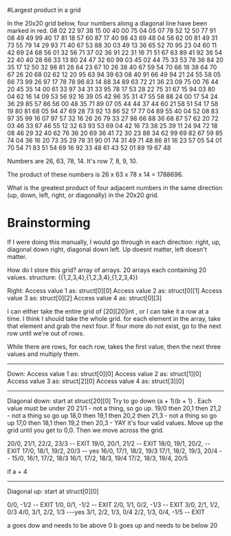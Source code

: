 #Largest product in a grid

In the 20x20 grid below, four numbers along a diagonal line have been marked in red. 
08 02 22 97 38 15 00 40 00 75 04 05 07 78 52 12 50 77 91 08
49 49 99 40 17 81 18 57 60 87 17 40 98 43 69 48 04 56 62 00
81 49 31 73 55 79 14 29 93 71 40 67 53 88 30 03 49 13 36 65
52 70 95 23 04 60 11 42 69 24 68 56 01 32 56 71 37 02 36 91
22 31 16 71 51 67 63 89 41 92 36 54 22 40 40 28 66 33 13 80
24 47 32 60 99 03 45 02 44 75 33 53 78 36 84 20 35 17 12 50
32 98 81 28 64 23 67 10 26 38 40 67 59 54 70 66 18 38 64 70
67 26 20 68 02 62 12 20 95 63 94 39 63 08 40 91 66 49 94 21
24 55 58 05 66 73 99 26 97 17 78 78 96 83 14 88 34 89 63 72
21 36 23 09 75 00 76 44 20 45 35 14 00 61 33 97 34 31 33 95
78 17 53 28 22 75 31 67 15 94 03 80 04 62 16 14 09 53 56 92
16 39 05 42 96 35 31 47 55 58 88 24 00 17 54 24 36 29 85 57
86 56 00 48 35 71 89 07 05 44 44 37 44 60 21 58 51 54 17 58
19 80 81 68 05 94 47 69 28 73 92 13 86 52 17 77 04 89 55 40
04 52 08 83 97 35 99 16 07 97 57 32 16 26 26 79 33 27 98 66
88 36 68 87 57 62 20 72 03 46 33 67 46 55 12 32 63 93 53 69
04 42 16 73 38 25 39 11 24 94 72 18 08 46 29 32 40 62 76 36
20 69 36 41 72 30 23 88 34 62 99 69 82 67 59 85 74 04 36 16
20 73 35 29 78 31 90 01 74 31 49 71 48 86 81 16 23 57 05 54
01 70 54 71 83 51 54 69 16 92 33 48 61 43 52 01 89 19 67 48

Numbers are 26, 63, 78, 14. It's row 7, 8, 9, 10. 

The product of these numbers is 26 x 63 x 78 x 14 = 1788696.

What is the greatest product of four adjacent numbers in the same direction (up, down, left, right, or diagonally) in the 20x20 grid. 

# Brainstorming

If I were doing this manually, I would go through in each direction: right, up, diagonal down right, diagonal down left. Up doesnt matter, left doesn't matter. 

How do I store this grid? array of arrays. 20 arrays each containing 20 values. 
structure: {{1,2,3,4},{1,2,3,4},{1,2,3,4}}

Right:
Access value 1 as: struct[0][0]
Access value 2 as: struct[0][1]
Access value 3 as: struct[0][2]
Access value 4 as: struct[0][3]

I can either take the entire grid of [20][20]int , or I can take it a row at a time. I think I should take the whole grid. 
for each element in the array, take that element and grab the next four. If four more do not exist, go to the next row until we're out of rows. 

While there are rows, 
for each row, takes the first value, then the next three values and multiply them. 


---------------------------------

Down:
Access value 1 as: struct[0][0]
Access value 2 as: struct[1][0]
Access value 3 as: struct[2][0]
Access value 4 as: struct[3][0]


---------------------------------
Diagonal down:
start at struct[20][0]
Try to go down (a + 1)(b + 1) . Each value must be under 20 
21/1 - not a thing, so go up. 
19/0 then 20,1 then 21,2 - not a thing so go up
18,0 then 19,1 then 20,2 then 21,3 - not a thing so go up
17,0 then 18,1 then 19,2 then 20,3 - YAY it's four valid values. 
Move up the grid until you get to 0,0. Then we move across the grid. 


20/0, 21/1, 22/2, 23/3 -- EXIT
19/0, 20/1, 21/2       -- EXIT
18/0, 19/1, 20/2,      -- EXIT
17/0, 18/1, 19/2, 20/3 -- yes
16/0, 17/1, 18/2, 19/3 
17/1, 18/2, 19/3, 20/4 --
15/0, 16/1, 17/2, 18/3
16/1, 17/2, 18/3, 19/4
17/2, 18/3, 19/4, 20/5

if a + 4 



---------------------------------
Diagonal up:
start at struct[0][0]

0/0, -1/2           -- EXIT
1/0, 0/1, -1/2      -- EXIT
2/0, 1/1, 0/2, -1/3 -- EXIT
3/0, 2/1, 1/2, 0/3
4/0, 3/1, 2/2, 1/3     ---yes
3/1, 2/2, 1/3, 0/4 
2/2, 1/3, 0/4, -1/5 -- EXIT


a goes dow and needs to be above 0
b goes up and needs to be below 20
